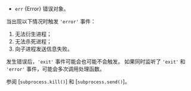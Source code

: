 
* `err` {Error} 错误对象。

当出现以下情况时触发 `'error'` 事件：

1. 无法衍生进程；
2. 无法杀死进程；
3. 向子进程发送信息失败。

发生错误后，`'exit'` 事件可能会也可能不会触发。
如果同时监听了 `'exit'` 和 `'error'` 事件，可能会多次调用处理函数。

参阅 [`subprocess.kill()`] 和 [`subprocess.send()`]。

